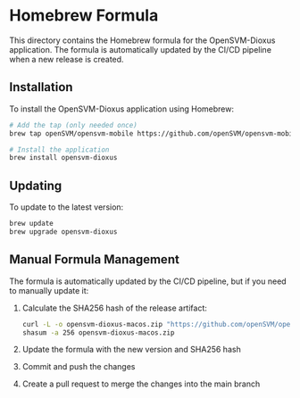 # Homebrew Formula

This directory contains the Homebrew formula for the OpenSVM-Dioxus application. The formula is automatically updated by the CI/CD pipeline when a new release is created.

## Installation

To install the OpenSVM-Dioxus application using Homebrew:

```bash
# Add the tap (only needed once)
brew tap openSVM/opensvm-mobile https://github.com/openSVM/opensvm-mobile.git

# Install the application
brew install opensvm-dioxus
```

## Updating

To update to the latest version:

```bash
brew update
brew upgrade opensvm-dioxus
```

## Manual Formula Management

The formula is automatically updated by the CI/CD pipeline, but if you need to manually update it:

1. Calculate the SHA256 hash of the release artifact:
   ```bash
   curl -L -o opensvm-dioxus-macos.zip "https://github.com/openSVM/opensvm-mobile/releases/download/v{VERSION}/opensvm-dioxus-macos.zip"
   shasum -a 256 opensvm-dioxus-macos.zip
   ```

2. Update the formula with the new version and SHA256 hash

3. Commit and push the changes

4. Create a pull request to merge the changes into the main branch